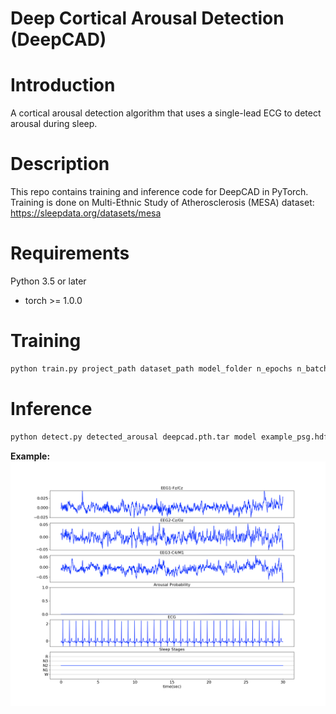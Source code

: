 # Deep Cortical Arousal Detection (DeepCAD)

# Introduction
A cortical arousal detection algorithm that uses a 
single-lead ECG to detect arousal during sleep.

# Description
This repo contains training and inference code for DeepCAD in PyTorch. 
Training is done on Multi-Ethnic Study of Atherosclerosis (MESA) 
dataset: https://sleepdata.org/datasets/mesa

# Requirements

Python 3.5 or later

* torch >= 1.0.0

# Training

```bash
python train.py project_path dataset_path model_folder n_epochs n_batch lr weight_decay
```

# Inference
```bash
python detect.py detected_arousal deepcad.pth.tar model example_psg.hdf 0.40
```

**Example:**
![](example.gif)
